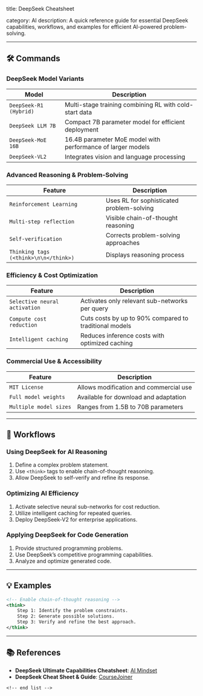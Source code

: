 title: DeepSeek Cheatsheet

category: AI
description: A quick reference guide for essential DeepSeek capabilities, workflows, and examples for efficient AI-powered problem-solving.

---

## 🛠️ Commands

### **DeepSeek Model Variants**

| Model                    | Description                                                 |
| ------------------------ | ----------------------------------------------------------- |
| `DeepSeek-R1 (Hybrid)` | Multi-stage training combining RL with cold-start data      |
| `DeepSeek LLM 7B`      | Compact 7B parameter model for efficient deployment         |
| `DeepSeek-MoE 16B`     | 16.4B parameter MoE model with performance of larger models |
| `DeepSeek-VL2`         | Integrates vision and language processing                   |

### **Advanced Reasoning & Problem-Solving**

| Feature                                 | Description                               |
| --------------------------------------- | ----------------------------------------- |
| `Reinforcement Learning`              | Uses RL for sophisticated problem-solving |
| `Multi-step reflection`               | Visible chain-of-thought reasoning        |
| `Self-verification`                   | Corrects problem-solving approaches       |
| `Thinking tags (<think>\n\n</think>)` | Displays reasoning process                |

### **Efficiency & Cost Optimization**

| Feature                         | Description                                            |
| ------------------------------- | ------------------------------------------------------ |
| `Selective neural activation` | Activates only relevant sub-networks per query         |
| `Compute cost reduction`      | Cuts costs by up to 90% compared to traditional models |
| `Intelligent caching`         | Reduces inference costs with optimized caching         |

### **Commercial Use & Accessibility**

| Feature                  | Description                            |
| ------------------------ | -------------------------------------- |
| `MIT License`          | Allows modification and commercial use |
| `Full model weights`   | Available for download and adaptation  |
| `Multiple model sizes` | Ranges from 1.5B to 70B parameters     |

---

## 🔄 Workflows

### **Using DeepSeek for AI Reasoning**

1. Define a complex problem statement.
2. Use `<think>` tags to enable chain-of-thought reasoning.
3. Allow DeepSeek to self-verify and refine its response.

### **Optimizing AI Efficiency**

1. Activate selective neural sub-networks for cost reduction.
2. Utilize intelligent caching for repeated queries.
3. Deploy DeepSeek-V2 for enterprise applications.

### **Applying DeepSeek for Code Generation**

1. Provide structured programming problems.
2. Use DeepSeek’s competitive programming capabilities.
3. Analyze and optimize generated code.

---

## 💡 Examples

```xml
<!-- Enable chain-of-thought reasoning -->
<think>
    Step 1: Identify the problem constraints.
    Step 2: Generate possible solutions.
    Step 3: Verify and refine the best approach.
</think>
```

---

## 📚 References

- **DeepSeek Ultimate Capabilities Cheatsheet**: [AI Mindset](https://www.ai-mindset.ai/deepseek-cheatsheet)
- **DeepSeek Cheat Sheet & Guide**: [CourseJoiner](https://www.coursejoiner.com/educational/deepseeks-ultimate-cheat-sheet/)

```
<!-- end list -->
```
